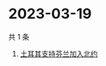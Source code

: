 # 2023-03-19

共 1 条

<!-- BEGIN -->
<!-- 最后更新时间 Sun Mar 19 2023 04:09:21 GMT+0800 (China Standard Time) -->

1. [土耳其支持芬兰加入北约](https://www.zhihu.com/search?q=土耳其支持芬兰加入北约)

<!-- END -->
